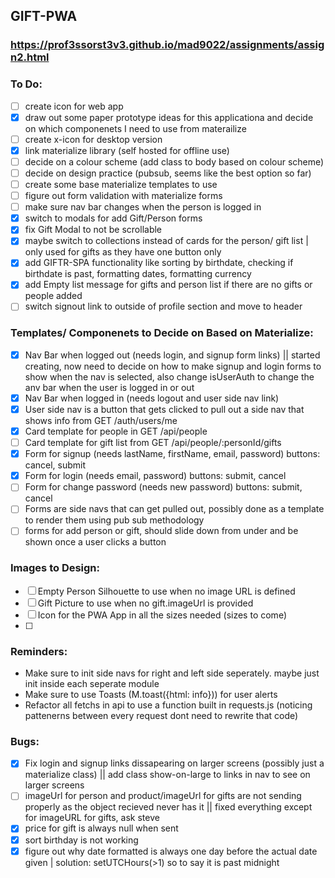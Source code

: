 ## GIFT-PWA
### https://prof3ssorst3v3.github.io/mad9022/assignments/assign2.html

### To Do: 
- [ ] create icon for web app
- [x] draw out some paper prototype ideas for this applicationa and decide on which componenets I need to use from materailize
- [ ] create x-icon for desktop version 
- [x] link materialize library (self hosted for offline use)
- [ ] decide on a colour scheme (add class to body based on colour scheme)
- [ ] decide on design practice (pubsub, seems like the best option so far)
- [ ] create some base materialize templates to use
- [ ] figure out form validation with materialize forms
- [ ] make sure nav bar changes when the person is logged in
- [x] switch to modals for add Gift/Person forms
- [x] fix Gift Modal to not be scrollable
- [x] maybe switch to collections instead of cards for the person/ gift list | only used for gifts as they have one button only
- [x] add GIFTR-SPA functionality like sorting by birthdate, checking if birthdate is past, formatting dates, formatting currency
- [x] add Empty list message for gifts and person list if there are no gifts or people added
- [ ] switch signout link to outside of profile section and move to header

### Templates/ Componenets to Decide on Based on Materialize:
- [x] Nav Bar when logged out (needs login, and signup form links) || started creating, now need to decide on how to make signup and login forms to show when the nav is selected, also change isUserAuth to change the anv bar when the user is logged in or out
- [x] Nav Bar when logged in (needs logout and user side nav link)
- [x] User side nav is a button that gets clicked to pull out a side nav that shows info from GET /auth/users/me 
- [x] Card template for people in GET /api/people 
- [ ] Card template for gift list from GET /api/people/:personId/gifts
- [x] Form for signup (needs lastName, firstName, email, password) buttons: cancel, submit
- [x] Form for login (needs email, password) buttons: submit, cancel
- [ ] Form for change password (needs new password) buttons: submit, cancel
- [ ] Forms are side navs that can get pulled out, possibly done as a template to render them using pub sub methodology
- [ ] forms for add person or gift, should slide down from under and be shown once a user clicks a button

### Images to Design:
- [ ] Empty Person Silhouette to use when no image URL is defined
- [ ] Gift Picture to use when no gift.imageUrl is provided
- [ ] Icon for the PWA App in all the sizes needed (sizes to come)
- [ ]

### Reminders: 
- Make sure to init side navs for right and left side seperately. maybe just init inside each seperate module
- Make sure to use Toasts (M.toast({html: info})) for user alerts
- Refactor all fetchs in api to use a function built in requests.js (noticing pattenerns between every request dont need to rewrite that code)

### Bugs: 
- [x] Fix login and signup links dissapearing on larger screens (possibly just a materialize class) || add class show-on-large to links in nav to see on larger screens
- [ ] imageUrl for person and product/imageUrl for gifts are not sending properly as the object recieved never has it || fixed everything except for imageURL for gifts, ask steve
- [x] price for gift is always null when sent
- [x] sort birthday is not working
- [x] figure out why date formatted is always one day before the actual date given | solution: setUTCHours(>1) so to say it is past midnight